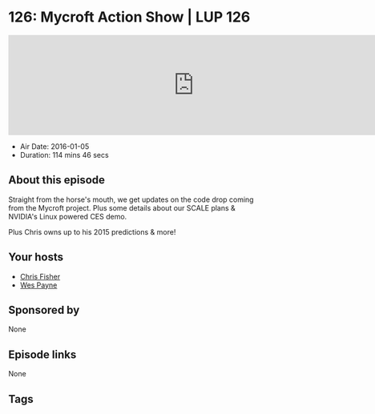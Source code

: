 # 126: Mycroft Action Show | LUP 126

<iframe src="https://player.fireside.fm/v2/RUkczH-V+aPeadTeK?theme=dark" width="740" height="200" frameborder="0" scrolling="no"></iframe>

* Air Date: 2016-01-05
* Duration: 114 mins 46 secs

## About this episode

Straight from the horse's mouth, we get updates on the code drop coming from the Mycroft project. Plus some details about our SCALE plans & NVIDIA's Linux powered CES demo.

Plus Chris owns up to his 2015 predictions & more!

## Your hosts
* [Chris Fisher](https://linuxunplugged.com/hosts/chrislas)
* [Wes Payne](https://linuxunplugged.com/hosts/wes)

## Sponsored by

None



## Episode links

None



## Tags

